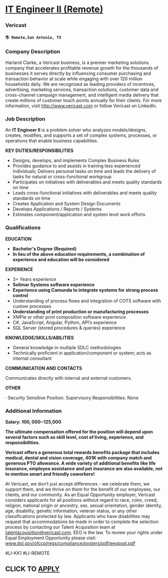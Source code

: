 # [IT Engineer II (Remote)](https://www.remotewlb.com/apply/it-engineer-ii-remote-110739)  
### Vericast  
#### `🌎 Remote,San Antonio, TX`  

### **Company Description**

Harland Clarke, a Vericast business, is a premier marketing solutions company that accelerates profitable revenue growth for the thousands of businesses it serves directly by influencing consumer purchasing and transaction behavior at scale while engaging with over 120 million households daily. We are recognized as leading providers of incentives, advertising, marketing services, transaction solutions, customer data and cross-channel campaign management, and intelligent media delivery that create millions of customer touch points annually for their clients. For more information, visit http://www.vericast.com or follow Vericast on LinkedIn.

###  **Job Description**

An **IT Engineer II** is a problem solver who analyzes models/designs, creates, modifies, and supports a set of complex systems, processes, or operations that enable business capabilities.

 **KEY DUTIES/RESPONSIBILITIES**

  * Designs, develops, and implements Complex Business Rules
  * Provides guidance to and assists in training less experienced individuals; Delivers personal tasks on time and leads the delivery of tasks for natural or cross-functional workgroup
  * Participates on initiatives with deliverables and meets quality standards on time
  * Leads cross-functional initiatives with deliverables and meets quality standards on time
  * Creates Application and System Design Documents
  * Develops Applications / Reports / Systems
  * Estimates component/application and system level work efforts

###  **Qualifications**

 **EDUCATION**

  *  **Bachelor's Degree (Required)**
  *  **In lieu of the above education requirements, a combination of experience and education will be considered**

 **EXPERIENCE**

  * 3+ Years experience
  *  **Solimar Systems software experience**
  *  **Experience using Camunda to integrate systems for strong process control**
  * Understanding of process flows and integration of COTS software with custom processes
  *  **Understanding of print production or manufacturing processes**
  * XMPie or other print composition software experience
  * C#, JavaScript, Angular, Python, API’s experience
  * SQL Server (stored procedures & queries) experience

 **KNOWLEDGE/SKILLS/ABILITIES**

  * General knowledge in multiple SDLC methodologies
  * Technically proficient in application/component or system; acts as internal consultant

 **COMMUNICATION AND CONTACTS**

Communicates directly with internal and external customers.

 **OTHER**

· Security Sensitive Position. Supervisory Responsibilities: None

###  **Additional Information**

 **Salary: $100,000-$125,000**

 **The ultimate compensation offered for the position will depend upon several factors such as skill level, cost of living, experience, and responsibilities.**

 **Vericast offers a generous total rewards benefits package that includes medical, dental and vision coverage, 401K with company match and generous PTO allowance. A wide variety of additional benefits like life insurance, employee assistance and pet insurance are also available, not to mention smart and friendly coworkers!**

At Vericast, we don’t just accept differences - we celebrate them, we support them, and we thrive on them for the benefit of our employees, our clients, and our community. As an Equal Opportunity employer, Vericast considers applicants for all positions without regard to race, color, creed, religion, national origin or ancestry, sex, sexual orientation, gender identity, age, disability, genetic information, veteran status, or any other classifications protected by law. Applicants who have disabilities may request that accommodations be made in order to complete the selection process by contacting our Talent Acquisition team at talentacquisition@vericast.com. EEO is the law. To review your rights under Equal Employment Opportunity please visit: www.dol.gov/ofccp/regs/compliance/posters/pdf/eeopost.pdf

#LI-KK1 #LI-REMOTE

  
## CLICK TO [APPLY](https://www.remotewlb.com/apply/it-engineer-ii-remote-110739)

